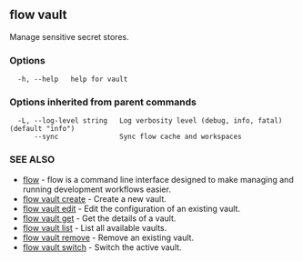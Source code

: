 ## flow vault

Manage sensitive secret stores.

### Options

```
  -h, --help   help for vault
```

### Options inherited from parent commands

```
  -L, --log-level string   Log verbosity level (debug, info, fatal) (default "info")
      --sync               Sync flow cache and workspaces
```

### SEE ALSO

* [flow](flow.md)	 - flow is a command line interface designed to make managing and running development workflows easier.
* [flow vault create](flow_vault_create.md)	 - Create a new vault.
* [flow vault edit](flow_vault_edit.md)	 - Edit the configuration of an existing vault.
* [flow vault get](flow_vault_get.md)	 - Get the details of a vault.
* [flow vault list](flow_vault_list.md)	 - List all available vaults.
* [flow vault remove](flow_vault_remove.md)	 - Remove an existing vault.
* [flow vault switch](flow_vault_switch.md)	 - Switch the active vault.


